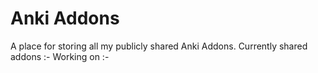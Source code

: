 # Anki Addons
A place for storing all my publicly shared Anki Addons.
Currently shared addons :- 
Working on :- 